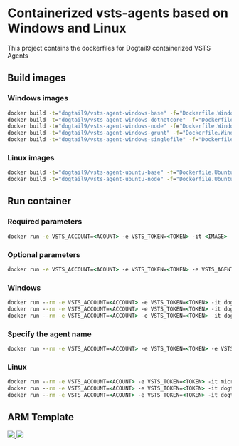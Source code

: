 # Containerized vsts-agents based on Windows and Linux
This project contains the dockerfiles for Dogtail9 containerized VSTS Agents

## Build images

### Windows images
```cmd
docker build -t="dogtail9/vsts-agent-windows-base" -f="Dockerfile.Windows.Base" .
docker build -t="dogtail9/vsts-agent-windows-dotnetcore" -f="Dockerfile.Windows.DotNetCore" .
docker build -t="dogtail9/vsts-agent-windows-node" -f="Dockerfile.Windows.NodeJS" .
docker build -t="dogtail9/vsts-agent-windows-grunt" -f="Dockerfile.Windows.Grunt" .
docker build -t="dogtail9/vsts-agent-windows-singlefile" -f="Dockerfile.Windows.SingleFile" .
```

### Linux images
```cmd
docker build -t="dogtail9/vsts-agent-ubuntu-base" -f="Dockerfile.Ubuntu.Base" .
docker build -t="dogtail9/vsts-agent-ubuntu-node" -f="Dockerfile.Ubuntu.NodeJS" .
```

## Run container

### Required parameters
```cmd
docker run -e VSTS_ACCOUNT=<ACOUNT> -e VSTS_TOKEN=<TOKEN> -it <IMAGE>
```

### Optional parameters
```cmd
docker run -e VSTS_ACCOUNT=<ACOUNT> -e VSTS_TOKEN=<TOKEN> -e VSTS_AGENT=[NAME] -e VSTS_POOL=[NAME]-e VSTS_WORK=[PATH] -it <IMAGE>
```

### Windows 
```cmd
docker run --rm -e VSTS_ACCOUNT=<ACCOUNT> -e VSTS_TOKEN=<TOKEN> -it dogtail9/vsts-agent-windows-base
docker run --rm -e VSTS_ACCOUNT=<ACCOUNT> -e VSTS_TOKEN=<TOKEN> -it dogtail9/vsts-agent-windows-node
docker run --rm -e VSTS_ACCOUNT=<ACCOUNT> -e VSTS_TOKEN=<TOKEN> -it dogtail9/vsts-agent-windows-grunt
```

### Specify the agent name
```cmd
docker run --rm -e VSTS_ACCOUNT=<ACCOUNT> -e VSTS_TOKEN=<TOKEN> -e VSTS_AGENT=<NAME> -it dogtail9/vsts-agent-windows-singlefile
```

### Linux
```cmd
docker run --rm -e VSTS_ACCOUNT=<ACOUNT> -e VSTS_TOKEN=<TOKEN> -it microsoft/vsts-agent:ubuntu-16.04-2.107.1
docker run --rm -e VSTS_ACCOUNT=<ACOUNT> -e VSTS_TOKEN=<TOKEN> -it dogtail9/vsts-agent-ubuntu-base
docker run --rm -e VSTS_ACCOUNT=<ACOUNT> -e VSTS_TOKEN=<TOKEN> -it dogtail9/vsts-agent-ubuntu-node
```

## ARM Template
<a href="http://armviz.io/#/?load=https%3A%2F%2Fraw.githubusercontent.com%2Fdogtail9%2Fvsts-agents%2Fmaster%2FARMTemplate%2FARMTemplate%2Fazuredeploy.json" target="_blank">
    <img src="http://armviz.io/visualizebutton.png"/>
</a>
<a href="http://armviz.io/#/?load=https%3A%2F%2Fraw.githubusercontent.com%2FAzure%2Fazure-quickstart-templates%2Fmaster%2F101-application-gateway-create%2Fazuredeploy.json" target="_blank">
    <img src="http://armviz.io/visualizebutton.png"/>
</a>
